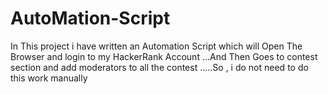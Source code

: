 # AutoMation-Script
In This project i have written an Automation Script which will Open The Browser and login to my HackerRank Account ...And Then Goes to contest section and add moderators
to all the contest .....So , i do not need to do this work manually
